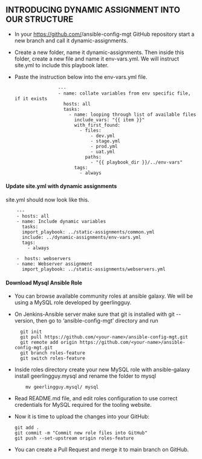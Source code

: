## INTRODUCING DYNAMIC ASSIGNMENT INTO OUR STRUCTURE
- In your https://github.com/<your-name>/ansible-config-mgt GitHub repository start a new branch and call it dynamic-assignments.

- Create a new folder, name it dynamic-assignments. Then inside this folder, create a new file and name it env-vars.yml. We will instruct site.yml to include this playbook later. 
- Paste the instruction below into the env-vars.yml file.
    
                      
                      ---
                      - name: collate variables from env specific file, if it exists
                        hosts: all
                        tasks:
                          - name: looping through list of available files
                            include_vars: "{{ item }}"
                            with_first_found:
                              - files:
                                  - dev.yml
                                  - stage.yml
                                  - prod.yml
                                  - uat.yml
                                paths:
                                  - "{{ playbook_dir }}/../env-vars"
                            tags:
                              - always
  
 #### Update site.yml with dynamic assignments
  site.yml should now look like this.

        ---
        - hosts: all
        - name: Include dynamic variables 
          tasks:
          import_playbook: ../static-assignments/common.yml 
          include: ../dynamic-assignments/env-vars.yml
          tags:
            - always

        -  hosts: webservers
        - name: Webserver assignment
          import_playbook: ../static-assignments/webservers.yml
  
  #### Download Mysql Ansible Role
- You can browse available community roles at ansible galaxy. We will be using a MySQL role developed by geerlingguy.
- On Jenkins-Ansible server make sure that git is installed with git --version, then go to ‘ansible-config-mgt’ directory and run

        git init
        git pull https://github.com/<your-name>/ansible-config-mgt.git
        git remote add origin https://github.com/<your-name>/ansible-config-mgt.git
        git branch roles-feature
        git switch roles-feature
  
- Inside roles directory create your new MySQL role with ansible-galaxy install geerlingguy.mysql and rename the folder to mysql

          mv geerlingguy.mysql/ mysql

 - Read README.md file, and edit roles configuration to use correct credentials for MySQL required for the tooling website.

- Now it is time to upload the changes into your GitHub:

      git add .
      git commit -m "Commit new role files into GitHub"
      git push --set-upstream origin roles-feature
  
- You can create a Pull Request and merge it to main branch on GitHub.
  
  
  
